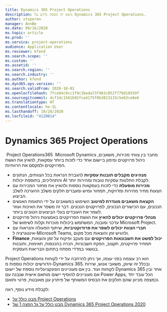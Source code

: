 ```yaml
---
title: Dynamics 365 Project Operations
description: נושא זה מספק מידע על Dynamics 365 Project Operations.
author: stsporen
manager: AnnBe
ms.date: 09/16/2020
ms.topic: article
ms.prod: ''
ms.service: project-operations
audience: Application User
ms.reviewer: kfend
ms.search.scope: ''
ms.custom: ''
ms.assetid: ''
ms.search.region: ''
ms.search.industry: ''
ms.author: kfend
ms.dyn365.ops.version: ''
ms.search.validFrom: 2020-10-01
ms.openlocfilehash: 7fce84c9cc1f9c1beda73f403c052f779d10559f
ms.sourcegitcommit: 4cf1dc1561b92fca4175f0b3813133c5e63ce8e6
ms.translationtype: HT
ms.contentlocale: he-IL
ms.lasthandoff: 10/28/2020
ms.locfileid: "4120814"
---
```

# <a name="dynamics-365-project-operations"></a>Dynamics 365 Project Operations

‎ ‏‎‏Project Operations‏ 365 Microsoft Dynamics מחבר בין צוותי מכירות, משאבים, ניהול פרויקטים ומימון ביישום אחד כדי לזכות ביותר עסקאות, להאיץ את הגשת הפרויקטים ולמקסם את הרווחיות.

-   **מנהיגים מקבלים תובנות עסקיות** להגברת הנראות בכל הצוותים, הנתונים והתהליכים, בתוספת יכולות AI לקבלת החלטות עסקיות טובות ומהירות יותר.
-   **מכירות מופעלת** כדי לזכות בעסקאות נוספות ולהאיץ את מחזור המכירות עם הצעות מחיר מהירות ומדויקות, תמחור גמיש ומעברים חלקים משלב ההערכה לשלב הביצוע.
-   **הקצאת משאבים מוגדרת למיטוב** השימוש במשאבים על ידי התאמת האנשים הנכונים, עם הכישורים הנכונים, לפרויקטים הנכונים. דבר זה משפר את האיכות ועוזר לשמר את העובדים בעלי הביצועים הטובים ביותר.
-   **מנהלי פרויקטים יכולים להאיץ** את הגשת הפרויקטים באמצעות ניהול פרויקטים עדכני ומובנה, המשתמש ביכולות מוכרות וקלות לשימוש של Microsoft Project.
-   **חברי הצוות יכולים לשפר את פרודוקטיביות**, שיתוף הפעולה והנראות עם אינטגרציה ל-Microsoft Teams, ולהגיש זמן והוצאות מכל מקום.
-   **Finance יכול לפשט את חשבונאות הפרויקטים** עם מעקב ופיקוח על זמן והוצאות, תמחיר פרויקטים, תקצוב, הפקת חשבוניות, הכרה בהכנסות, תאימות, ותובנות בנושאי במדדי מפתח בתחום הבריאות העסקית.

Project Operations הוא רב עוצמה בפני עצמו, אך ניתן להרחבה על ידי לקוחות הדורשים יכולות נוספות מ-Dynamics 365. ובכלל זה שיווק, משאבי אנוש, שירות לקוחות ועוד. בין אם מעוניינים הפונקציונליות נוספת של יישום Dynamics 365 אחר ובין אם מעוניינים להוסיף יישום מותאם אישית שנבנה עם Power Apps, הכל עובד יחד וכמצפה מכיוון שהם חולקים את הבסיס המשותף של פיתרון ענן מאובטח, פרטי ותואם.

לקבלת מידע נוסף, ראה:

- [מבט כולל על Project Operations](https://dynamics.microsoft.com/en-us/project-operations/overview/)
- [מבט כולל על גל הפצה 1 של Dynamics 365 Project Operations 2020](https://docs.microsoft.com/dynamics365-release-plan/2020wave1/dynamics365-project-operations/)

